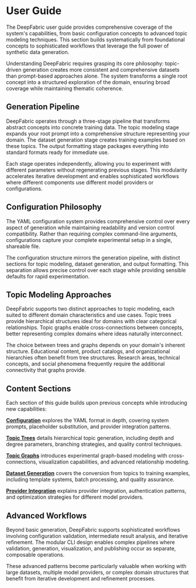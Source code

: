 # User Guide

The DeepFabric user guide provides comprehensive coverage of the system's capabilities, from basic configuration concepts to advanced topic modeling techniques. This section builds systematically from foundational concepts to sophisticated workflows that leverage the full power of synthetic data generation.

Understanding DeepFabric requires grasping its core philosophy: topic-driven generation creates more consistent and comprehensive datasets than prompt-based approaches alone. The system transforms a single root concept into a structured exploration of the domain, ensuring broad coverage while maintaining thematic coherence.

## Generation Pipeline

DeepFabric operates through a three-stage pipeline that transforms abstract concepts into concrete training data. The topic modeling stage expands your root prompt into a comprehensive structure representing your domain. The dataset generation stage creates training examples based on these topics. The output formatting stage packages everything into standard formats ready for immediate use.

Each stage operates independently, allowing you to experiment with different parameters without regenerating previous stages. This modularity accelerates iterative development and enables sophisticated workflows where different components use different model providers or configurations.

## Configuration Philosophy

The YAML configuration system provides comprehensive control over every aspect of generation while maintaining readability and version control compatibility. Rather than requiring complex command-line arguments, configurations capture your complete experimental setup in a single, shareable file.

The configuration structure mirrors the generation pipeline, with distinct sections for topic modeling, dataset generation, and output formatting. This separation allows precise control over each stage while providing sensible defaults for rapid experimentation.

## Topic Modeling Approaches

DeepFabric supports two distinct approaches to topic modeling, each suited to different domain characteristics and use cases. Topic trees provide hierarchical structures ideal for domains with clear categorical relationships. Topic graphs enable cross-connections between concepts, better representing complex domains where ideas naturally interconnect.

The choice between trees and graphs depends on your domain's inherent structure. Educational content, product catalogs, and organizational hierarchies often benefit from tree structures. Research areas, technical concepts, and social phenomena frequently require the additional connectivity that graphs provide.

## Content Sections

Each section of this guide builds upon previous concepts while introducing new capabilities:

[**Configuration**](configuration.md) explores the YAML format in depth, covering system prompts, placeholder substitution, and provider integration patterns.

[**Topic Trees**](topic-trees.md) details hierarchical topic generation, including depth and degree parameters, branching strategies, and quality control techniques.

[**Topic Graphs**](topic-graphs.md) introduces experimental graph-based modeling with cross-connections, visualization capabilities, and advanced relationship modeling.

[**Dataset Generation**](dataset-generation.md) covers the conversion from topics to training examples, including template systems, batch processing, and quality assurance.

[**Provider Integration**](provider-integration.md) explains provider integration, authentication patterns, and optimization strategies for different model providers.

## Advanced Workflows

Beyond basic generation, DeepFabric supports sophisticated workflows involving configuration validation, intermediate result analysis, and iterative refinement. The modular CLI design enables complex pipelines where validation, generation, visualization, and publishing occur as separate, composable operations.

These advanced patterns become particularly valuable when working with large datasets, multiple model providers, or complex domain structures that benefit from iterative development and refinement processes.